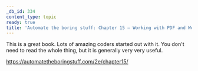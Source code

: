 ```yaml
---
_db_id: 334
content_type: topic
ready: true
title: 'Automate the boring stuff: Chapter 15 – Working with PDF and Word docs'
---
```


This is a great book. Lots of amazing coders started out with it. You don't need to read the whole thing, but it is generally very very useful.

https://automatetheboringstuff.com/2e/chapter15/